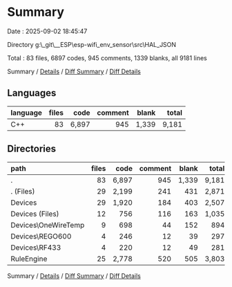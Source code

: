 # Summary

Date : 2025-09-02 18:45:47

Directory g:\\_git\\__ESP\\esp-wifi_env_sensor\\src\\HAL_JSON

Total : 83 files,  6897 codes, 945 comments, 1339 blanks, all 9181 lines

Summary / [Details](details.md) / [Diff Summary](diff.md) / [Diff Details](diff-details.md)

## Languages
| language | files | code | comment | blank | total |
| :--- | ---: | ---: | ---: | ---: | ---: |
| C++ | 83 | 6,897 | 945 | 1,339 | 9,181 |

## Directories
| path | files | code | comment | blank | total |
| :--- | ---: | ---: | ---: | ---: | ---: |
| . | 83 | 6,897 | 945 | 1,339 | 9,181 |
| . (Files) | 29 | 2,199 | 241 | 431 | 2,871 |
| Devices | 29 | 1,920 | 184 | 403 | 2,507 |
| Devices (Files) | 12 | 756 | 116 | 163 | 1,035 |
| Devices\\OneWireTemp | 9 | 698 | 44 | 152 | 894 |
| Devices\\REGO600 | 4 | 246 | 12 | 39 | 297 |
| Devices\\RF433 | 4 | 220 | 12 | 49 | 281 |
| RuleEngine | 25 | 2,778 | 520 | 505 | 3,803 |

Summary / [Details](details.md) / [Diff Summary](diff.md) / [Diff Details](diff-details.md)